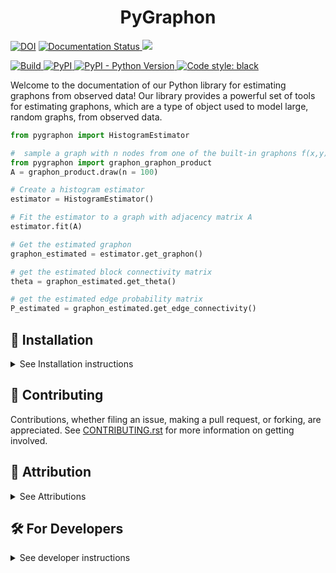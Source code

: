<!--
<p align="center">
	<img src="https://github.com/dufourc1/pygraphon/raw/main/docs/source/logo.png" height="150">
</p>
-->

<h1 align="center">
	PyGraphon
</h1>


<p>
        <a href="https://zenodo.org/doi/10.5281/zenodo.10355247"><img src="https://zenodo.org/badge/446324463.svg" alt="DOI"></a>
		<a href='https:/dufourc1/pygraphon.readthedocs.io/en/latest/?badge=latest'>
				<img src='https://readthedocs.org/projects/pygraphon/badge/?version=latest' alt='Documentation Status' />
		</a>
        <a href="https://codecov.io/gh/dufourc1/pygraphon" >
            <img src="https://codecov.io/gh/dufourc1/pygraphon/branch/master/graph/badge.svg?token=MDWJ6F86US"/>
        </a>
</p>
<p>
        <a href="https://github.com/dufourc1/pygraphon/actions/workflows/build.yml">
            <img alt="Build" src="https://github.com/dufourc1/pygraphon/workflows/build/badge.svg" />
        </a>
		<a href="https://pypi.org/project/pygraphon">
				<img alt="PyPI" src="https://img.shields.io/pypi/v/pygraphon" />
		</a>
		<a href="https://pypi.org/project/pygraphon">
				<img alt="PyPI - Python Version" src="https://img.shields.io/pypi/pyversions/pygraphon" />
		</a>
		<a href='https://github.com/psf/black'>
				<img src='https://img.shields.io/badge/code%20style-black-000000.svg' alt='Code style: black' />
		</a>
</p>

Welcome to the documentation of our Python library for estimating graphons from observed data! Our library provides a powerful set of tools for estimating graphons, which are a type of object used to model large, random graphs, from observed data.

```python
from pygraphon import HistogramEstimator

#  sample a graph with n nodes from one of the built-in graphons f(x,y) = x*y
from pygraphon import graphon_graphon_product
A = graphon_product.draw(n = 100)

# Create a histogram estimator
estimator = HistogramEstimator()

# Fit the estimator to a graph with adjacency matrix A
estimator.fit(A)

# Get the estimated graphon
graphon_estimated = estimator.get_graphon()

# get the estimated block connectivity matrix
theta = graphon_estimated.get_theta()

# get the estimated edge probability matrix
P_estimated = graphon_estimated.get_edge_connectivity()
```

## 🚀 Installation

<details>
 <summary>See Installation instructions</summary>

<!-- Uncomment this section after your first ``tox -e finish``
The most recent release can be installed from
[PyPI](https://pypi.org/project/pygraphon/) with:

```bash
$ pip install pygraphon
```
-->

The most recent code and data can be installed directly from GitHub with:

```bash
$ pip install git+https://github.com/dufourc1/pygraphon.git
```

To install in development mode, use the following:

```bash
$ git clone git+https://github.com/dufourc1/pygraphon.git
$ cd pygraphon
$ pip install -e .
```
</details>

## 👐 Contributing

Contributions, whether filing an issue, making a pull request, or forking, are appreciated. See
[CONTRIBUTING.rst](https://github.com/dufourc1/pygraphon/blob/master/CONTRIBUTING.rst) for more information on getting involved.

## 👋 Attribution

<details>
 <summary>See Attributions</summary>


### ⚖️ License

The code in this package is licensed under the MIT License.

<!--
### 📖 Citation

Citation goes here!
-->

<!--
### 🎁 Support

This project has been supported by the following organizations (in alphabetical order):

- [Harvard Program in Therapeutic Science - Laboratory of Systems Pharmacology](https://hits.harvard.edu/the-program/laboratory-of-systems-pharmacology/)

-->

<!--
### 💰 Funding

This project has been supported by the following grants:

| Funding Body                                             | Program                                                                                                                       | Grant           |
|----------------------------------------------------------|-------------------------------------------------------------------------------------------------------------------------------|-----------------|
| DARPA                                                    | [Automating Scientific Knowledge Extraction (ASKE)](https://www.darpa.mil/program/automating-scientific-knowledge-extraction) | HR00111990009   |
-->

### 🍪 Cookiecutter

This package was created with [@audreyfeldroy](https://github.com/audreyfeldroy)'s
[cookiecutter](https://github.com/cookiecutter/cookiecutter) package using [@cthoyt](https://github.com/cthoyt)'s
[cookiecutter-snekpack](https://github.com/cthoyt/cookiecutter-snekpack) template.
</details>

## 🛠️ For Developers

<details>
	<summary>See developer instructions</summary>


The final section of the README is for if you want to get involved by making a code contribution.

### ❓ Testing

After cloning the repository and installing `tox` with `pip install tox`, the unit tests in the `tests/` folder can be
run reproducibly with:

```shell
$ tox -q 
```

Additionally, these tests are automatically re-run with each commit in a [GitHub Action](https://github.com/dufourc1/pygraphon/actions?query=workflow%3ATests).

### 📝 Documentation

The documentation is built with [Sphinx](https://www.sphinx-doc.org/en/master/). After installing the package in development mode, the documentation can be built locally with:

```shell
$ tox -e docs
```

The documentation will then be available in `.tox/tmp/build/html/`.


Another way to build the documentation is to use the `make` command:

```shell
$ cd docs
$ make html
```

The documentation will then be available in `docs/build/html/`. To use the `make` command, one needs to install the
*additional* necessary dependencies in the virutal environment. This can be done with:

```shell
$ pip install -r docs/requirements.txt
```

note: to correctly format the documentation, one can use tool such as `rstfmt` (installable with `pip install rstfmt`).
</details>
